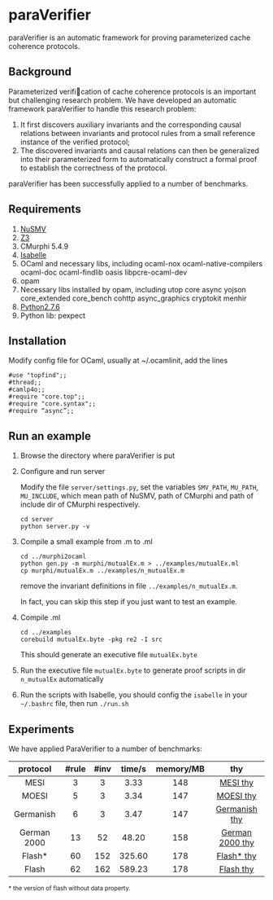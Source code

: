 # paraVerifier
paraVerifier is an automatic framework for proving parameterized cache coherence protocols.

## Background
Parameterized verification of cache coherence protocols is an important but challenging research problem. We have developed an automatic framework paraVerifier to handle this research problem:

1. It first discovers auxiliary invariants and the corresponding causal relations between invariants and protocol rules from a small reference instance of the verified protocol;
2. The discovered invariants and causal relations can then be generalized into their parameterized form to automatically construct a formal proof to establish the correctness of the protocol.

paraVerifier has been successfully applied to a number of benchmarks.

## Requirements
1. [NuSMV](http://nusmv.fbk.eu/)
2. [Z3](https://github.com/Z3Prover/)
3. CMurphi 5.4.9
4. [Isabelle](http://isabelle.in.tum.de/)
5. OCaml and necessary libs, including ocaml-nox ocaml-native-compilers ocaml-doc ocaml-findlib oasis libpcre-ocaml-dev
6. opam
7. Necessary libs installed by opam, including utop core async yojson core_extended core_bench cohttp async_graphics cryptokit menhir
8. [Python2.7.6](https://www.python.org/)
9. Python lib: pexpect

## Installation
Modify config file for OCaml, usually at ~/.ocamlinit, add the lines

```
#use "topfind";;
#thread;;
#camlp4o;;
#require "core.top";;
#require "core.syntax";;
#require “async”;;
```

## Run an example
1. Browse the directory where paraVerifier is put
2. Configure and run server

    Modify the file `server/settings.py`, set the variables `SMV_PATH`, `MU_PATH`, `MU_INCLUDE`, which mean path of NuSMV, path of CMurphi and path of include dir of CMurphi respectively.

    ```
    cd server
    python server.py -v
    ```
3. Compile a small example from .m to .ml

    ```
    cd ../murphi2ocaml
    python gen.py -m murphi/mutualEx.m > ../examples/mutualEx.ml
    cp murphi/mutualEx.m ../examples/n_mutualEx.m
    ```

    remove the invariant definitions in file `../examples/n_mutualEx.m`.

    In fact, you can skip this step if you just want to test an example.

4. Compile .ml

    ```
    cd ../examples
    corebuild mutualEx.byte -pkg re2 -I src
    ```

    This should generate an executive file `mutualEx.byte`

5. Run the executive file `mutualEx.byte` to generate proof scripts in dir `n_mutualEx` automatically
6. Run the scripts with Isabelle, you should config the `isabelle` in your `~/.bashrc` file, then run `./run.sh`

## Experiments
We have applied ParaVerifier to a number of benchmarks:

| protocol | #rule | #inv | time/s | memory/MB | thy |
| :------: | :---: | :--: | :----: | :-------: | :-: |
| MESI | 3 | 3 | 3.33 | 148 | [MESI thy](https://github.com/paraVerifier/paraVerifier/tree/master/proof_scripts/mesi) |
| MOESI | 5 | 3 | 3.34 | 147 | [MOESI thy](https://github.com/paraVerifier/paraVerifier/tree/master/proof_scripts/moesi) |
| Germanish | 6 | 3 | 3.47 | 147 | [Germanish thy](https://github.com/paraVerifier/paraVerifier/tree/master/proof_scripts/germanish) |
| German 2000 | 13 | 52 | 48.20 | 158 | [German 2000 thy](https://github.com/paraVerifier/paraVerifier/tree/master/proof_scripts/german2000) |
| Flash* | 60 | 152 | 325.60 | 178 | [Flash* thy](https://github.com/paraVerifier/paraVerifier/tree/master/proof_scripts/flash_without_data) |
| Flash | 62 | 162 | 589.23 | 178 | [Flash thy](https://github.com/paraVerifier/paraVerifier/tree/master/proof_scripts/flash_data) |

<small>\* the version of flash without data property.</small>






